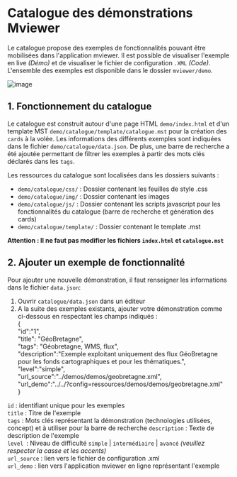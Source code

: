 # Catalogue des démonstrations Mviewer

Le catalogue propose des exemples de fonctionnalités pouvant être mobilisées dans l'application mviewer. Il est possible de visualiser l'exemple en live *(Démo)* et de visualiser le fichier de configuration `.XML` *(Code)*. L'ensemble des exemples est disponible dans le dossier `mviewer/demo`. 

![image](https://user-images.githubusercontent.com/22764056/192487768-ed227e52-f1ff-4a9f-8dd2-eea99e4c45b6.png)

## 1. Fonctionnement du catalogue
Le catalogue est construit autour d'une page HTML `demo/index.html` et d'un template MST  `demo/catalogue/template/catalogue.mst` pour la création des `cards` à la volée. Les informations des différents exemples sont indiquées dans le fichier `demo/catalogue/data.json`.
De plus, une barre de recherche a été ajoutée permettant de filtrer les exemples à partir des mots clés déclarés dans les `tags`.

Les ressources du catalogue sont localisées dans les dossiers suivants : 
 - `demo/catalogue/css/` : Dossier contenant les feuilles de style .css
 - `demo/catalogue/img/` : Dossier contenant les images
 - `demo/catalogue/js/` :  Dossier contenant les scripts javascript pour les fonctionnalités du catalogue (barre de recherche et génération des cards)
 - `demo/catalogue/template/` : Dossier contenant le template .mst 


**Attention : Il ne faut pas modifier les fichiers `index.html` et `catalogue.mst`**


## 2. Ajouter un exemple de fonctionnalité

Pour ajouter une nouvelle démonstration, il faut renseigner les informations dans le fichier `data.json`: 

 1. Ouvrir `catalogue/data.json` dans un éditeur  
 2. A la suite des exemples existants, ajouter votre démonstration comme ci-dessous en
    respectant les champs indiqués :  
   {  
		"id":"1",  
		"title": "GéoBretagne",  
		"tags": "Géobretagne, WMS,  flux",  
		"description":"Exemple exploitant uniquement des flux GéoBretagne pour les fonds cartographiques et pour les thématiques.",  
		"level":"simple",  
		"url_source":"../demos/demos/geobretagne.xml",  
		"url_demo":"../../?config=ressources/demos/demos/geobretagne.xml"  
	}  

`id` : identifiant unique pour les exemples   
`title` : Titre de l'exemple  
`tags` : Mots clés représentant la démonstration (technologies utilisées, concept) et à utiliser pour la barre de recherche
`description` : Texte de description de l'exemple  
`level `: Niveau de difficulté `simple` | `intermédiaire` | `avancé` *(veuillez respecter la casse et les accents)*  
`url_source` : lien vers le fichier de configuration .xml   
`url_demo` : lien vers l'application mviewer en ligne représentant l'exemple  


